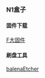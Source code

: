### N1盒子

#### 固件下载

[F大固件](https://www.right.com.cn/forum/forum.php?mod=viewthread&tid=981406&extra=page%3D1%26filter%3Dtypeid%26typeid%3D21)

#### 刷盘工具

[balenaEtcher](https://www.balena.io/etcher/)